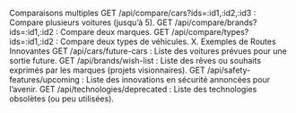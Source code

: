 Comparaisons multiples
GET /api/compare/cars?ids=:id1,:id2,:id3 : Compare plusieurs voitures (jusqu’à 5).
GET /api/compare/brands?ids=:id1,:id2 : Compare deux marques.
GET /api/compare/types?ids=:id1,:id2 : Compare deux types de véhicules.
X. Exemples de Routes Innovantes
GET /api/cars/future-cars : Liste des voitures prévues pour une sortie future.
GET /api/brands/wish-list : Liste des rêves ou souhaits exprimés par les marques (projets visionnaires).
GET /api/safety-features/upcoming : Liste des innovations en sécurité annoncées pour l’avenir.
GET /api/technologies/deprecated : Liste des technologies obsolètes (ou peu utilisées).